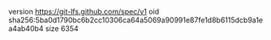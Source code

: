 version https://git-lfs.github.com/spec/v1
oid sha256:5ba0d1790bc6b2cc10306ca64a5069a90991e87fe1d8b6115dcb9a1ea4ab40b4
size 6354
